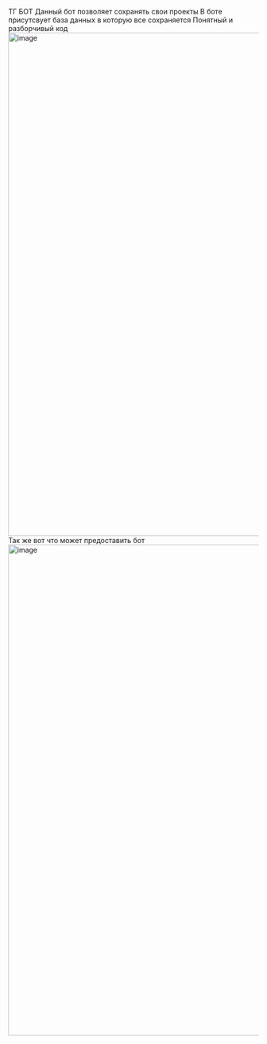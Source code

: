 ТГ БОТ 
Данный бот позволяет сохранять свои проекты
В боте присутсвует база данных в которую все сохраняется
Понятный и разборчивый код
<img width="1920" height="1010" alt="image" src="https://github.com/user-attachments/assets/5f29cfd0-0f04-4a85-9f61-e938b40bf339" />
Так же вот что может предоставить бот
<img width="1855" height="985" alt="image" src="https://github.com/user-attachments/assets/b84d5b65-c6af-4a67-82e3-a772658472e7" />
